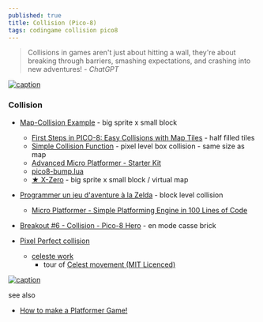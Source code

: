 ```yaml
---
published: true
title: Collision (Pico-8)
tags: codingame collision pico8
---
```

> Collisions in games aren't just about hitting a wall, they're about breaking through barriers, smashing expectations, and crashing into new adventures! - _ChatGPT_

[![caption](https://github.com/RuairiD/pico8-bump.lua/raw/master/img/slide.png) ](https://github.com/RuairiD/pico8-bump.lua)

### Collision

- [Map-Collision Example](https://www.lexaloffle.com/bbs/?tid=46181) - big sprite x small block
	- [First Steps in PICO-8: Easy Collisions with Map Tiles](http://gamedev.docrobs.co.uk/first-steps-in-pico-8-easy-collisions-with-map-tiles) - half filled tiles
	- [Simple Collision Function](https://www.lexaloffle.com/bbs/?tid=3116) - pixel level box collision - same size as map
    - [Advanced Micro Platformer - Starter Kit](https://www.lexaloffle.com/bbs/?tid=28793)
    - [pico8-bump.lua ](https://github.com/RuairiD/pico8-bump.lua)
    - [★ X-Zero](https://www.lexaloffle.com/bbs/?pid=70362#p) - big sprite x small block / virtual map
	
- [Programmer un jeu d'aventure à la Zelda](https://www.youtube.com/watch?v=opj-iZG1m94&list=PLHKUrXMrDS5t3ibCCh412ZAy0slIv3jeE&index=6) - block level collision
    - [Micro Platformer - Simple Platforming Engine in 100 Lines of Code](https://www.lexaloffle.com/bbs/?tid=27626)
- [Breakout #6 - Collision - Pico-8 Hero](https://www.youtube.com/watch?v=ejDC-aIgVIE) - en mode casse brick

- [Pixel Perfect collision](https://forums.insertcredit.com/d/543-pico-8-dev-diary/7) 
	- [celeste work](https://github.com/ExOK/Celeste2)
		- tour of [Celest movement (MIT Licenced)](https://www.youtube.com/watch?v=RJN83kSzh2k&t=258s)


[![caption](http://gamedev.docrobs.co.uk/wp-content/uploads/2018/05/fget_map.png) ](http://gamedev.docrobs.co.uk/first-steps-in-pico-8-easy-collisions-with-map-tiles)

see also
- [How to make a Platformer Game!](https://nerdyteachers.com/Explain/Platformer/)

